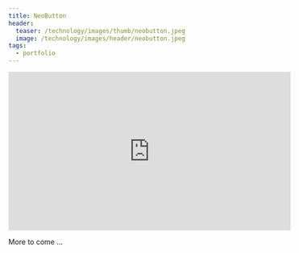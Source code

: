 ```yaml
---
title: NeoButton
header:
  teaser: /technology/images/thumb/neobutton.jpeg
  image: /technology/images/header/neobutton.jpeg
tags:
  - portfolio
---
```


<iframe width="560" height="315" src="https://www.youtube.com/embed/ahHAJX9CMlI?rel=0" frameborder="0" allowfullscreen></iframe>

More to come ...
